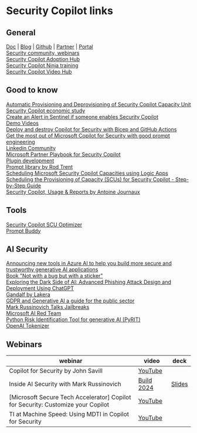# Security Copilot links



## General
[Doc](https://learn.microsoft.com/en-us/security-copilot/) | [Blog](https://techcommunity.microsoft.com/t5/microsoft-security-copilot-blog/bg-p/SecurityCopilotBlog) | [Github](https://aka.ms/SecurityCopilotGitHubRepo) | 
[Partner](https://securitypartners.transform.microsoft.com/security-copilot) | [Portal](https://securitycopilot.microsoft.com/)  
[Security community, webinars](http://aka.ms/securitycommunity)  
[Security Copilot Adoption Hub](https://adoption.microsoft.com/en-us/security-copilot/)   
[Security Copilot Ninja training](https://techcommunity.microsoft.com/t5/microsoft-security-copilot-blog/how-to-become-a-microsoft-copilot-for-security-ninja-the/ba-p/4106928)    
[Security Copilot Video Hub](https://aka.ms/SecurityCopilotVideoHub)   




## Good to know  
[Automatic Provisioning and Deprovisioning of Security Copilot Capacity Unit](https://gotoguy.blog/2024/04/05/automatic-provisioning-and-deprovisioning-of-copilot-for-security-capacity-unit/)   
[Security Copilot economic study](https://go.microsoft.com/fwlink/?linkid=2262764&clcid=0x409&culture=en-us&country=us)   
[Create an Alert in Sentinel if someone enables Security Copilot](https://socautomators.substack.com/p/create-an-alert-in-sentinel-if-someone)  
[Demo Videos](https://www.youtube.com/playlist?list=PLmAptfqzxVEW6hqgkKT_a4LNnBQm4omQq)   
[Deploy and destroy Copilot for Security with Bicep and GitHub Actions](https://thoor.tech/Copilot-for-Security-deploy-and-destroy/)    
[Get the most out of Microsoft Copilot for Security with good prompt engineering](https://www.microsoft.com/en-us/security/blog/2024/02/21/get-the-most-out-of-microsoft-copilot-for-security-with-good-prompt-engineering/)   
[Linkedin Community](https://www.linkedin.com/groups/14345161/)  
[Microsoft Partner Playbook for Security Copilot](https://aka.ms/CfSpartnerPlaybook)   
[Plugin development](https://github.com/SecureHats/security-copilot)  
[Prompt library by Rod Trent](https://aka.ms/CfSPromptLibrary)  
[Scheduling Microsoft Security Copilot Capacities using Logic Apps](https://medium.com/@aaron.hoffmann/scheduling-microsoft-copilot-for-security-capacities-20f4b26f1999)  
[Scheduling the Provisioning of Capacity (SCUs) for Security Copilot - Step-by-Step Guide](https://www.linkedin.com/pulse/scheduling-provisioning-capacity-scus-copilot-guide-pescosolido-bffef/)   
[Security Copilot, Usage & Reports by Antoine Journaux](https://www.linkedin.com/pulse/security-copilot-usage-reports-antoine-journaux-gac0e/)      


   
## Tools  
  [Security Copilot SCU Optimizer](https://github.com/LSLWatson/CopilotforSecurity/tree/main/Copilot_For_Security_Optimizer)   
  [Prompt Buddy](https://github.com/stuartridout/promptbuddy)  

## AI Security
[Announcing new tools in Azure AI to help you build more secure and trustworthy generative AI applications](https://azure.microsoft.com/en-us/blog/announcing-new-tools-in-azure-ai-to-help-you-build-more-secure-and-trustworthy-generative-ai-applications/)   
[Book "Not with a bug but with a sticker"](https://www.ram-shankar.com/)  
[Exploring the Dark Side of AI: Advanced Phishing
Attack Design and Deployment Using ChatGPT](https://mkorczynski.com/CNS2023Begou.pdf)    
[Gandalf by Lakera](https://gandalf.lakera.ai/)   
[GDPR and Generative AI a guide for the public sector](https://wwps.microsoft.com/wp-content/uploads/2024/04/GDPR-and-Generative-AI-A-Guide-for-the-Public-Sector-FINAL.pdf)    
[Mark Russinovich Talks Jailbreaks](https://thecyberwire.com/podcasts/microsoft-threat-intelligence/21/notes)    
[Microsoft AI Red Team](https://aka.ms/ai-red-team)   
[Python Risk Identification Tool for generative AI (PyRIT)](https://github.com/Azure/PyRIT)  
[OpenAI Tokenizer](https://platform.openai.com/tokenizer) 

  
## Webinars
webinar | video | deck |
| ------- | ----- | ---- |
| Copilot for Security by John Savill | [YouTube](https://youtu.be/7hNbYOjh-1k) | | 
| Inside AI Security with Mark Russinovich| [Build 2024](https://build.microsoft.com/en-US/sessions/d29a16d5-f9ea-4f5b-9adf-fae0bd688ff3) | [Slides](https://medius.microsoft.com/video/asset/PPT/0a42e5fa-fce8-423b-9e8f-7263d4abe8fa?referrer=Microsoft+Build+%7C+May+21-23%2C+2024+%7C+Seattle+and+Online-%2Fen-US%2Fsessions%2Fd29a16d5-f9ea-4f5b-9adf-fae0bd688ff3&mhid=build&loc=en-us) | 
| [Microsoft Secure Tech Accelerator] Copilot for Security: Customize your Copilot| [YouTube](https://youtu.be/i0M7WOhZMH0) | | 
| TI at Machine Speed: Using MDTI in Copilot for Security | [YouTube](https://www.youtube.com/watch?v=tdZ6UivzrTQ) | | 